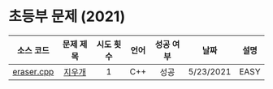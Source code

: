 # 초등부 문제 (2021)
|소스 코드|문제 제목|시도 횟수|언어|성공 여부|날짜|설명|
|:---:|:---:|:---:|:---:|:---:|:---:|:---:|
|[eraser.cpp](../elementary/eraser.cpp)|[지우개](http://boj.kr/21756)|1|C++|성공|5/23/2021|EASY|